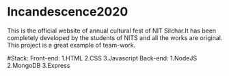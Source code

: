 # Incandescence2020
This is the official website of annual cultural fest of NIT Silchar.It has been completely developed by the students of NITS and all the works are original.
This project is a great example of team-work.

#Stack:
Front-end:
1.HTML
2.CSS
3.Javascript
Back-end:
1.NodeJS
2.MongoDB
3.Express
